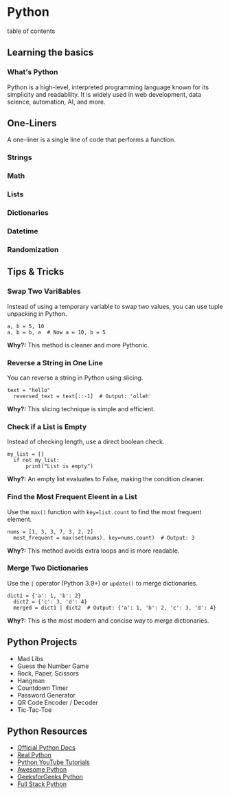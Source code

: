 # Python

table of contents

## Learning the basics

### What's Python
Python is a high-level, interpreted programming language known for its simplicity and readability. It is widely used in web development, data science, automation, AI, and more.

##


## One-Liners
A one-liner is a single line of code that performs a function.

### Strings

### Math
 
### Lists

### Dictionaries

### Datetime

### Randomization

## Tips & Tricks

### Swap Two Vari8ables 
Instead of using a temporary variable to swap two values, you can use tuple unpacking in Python.

```
a, b = 5, 10
a, b = b, a  # Now a = 10, b = 5
```

**Why?:** This method is cleaner and more Pythonic.

### Reverse a String in One Line
You can reverse a string in Python using slicing.

```
text = "hello"
  reversed_text = text[::-1]  # Output: 'olleh'
```

**Why?:** This slicing technique is simple and efficient.

### Check if a List is Empty
Instead of checking length, use a direct boolean check.

```
my_list = []
  if not my_list:
      print("List is empty")
```

**Why?:** An empty list evaluates to False, making the condition cleaner.


### Find the Most Frequent Eleent in a List
Use the `max()` function with `key=list.count` to find the most frequent element.

```
nums = [1, 3, 3, 7, 3, 2, 2]
  most_frequent = max(set(nums), key=nums.count)  # Output: 3
```

**Why?:** This method avoids extra loops and is more readable.

### Merge Two Dictionaries
Use the `|` operator (Python 3.9+) or `update()` to merge dictionaries.

```
dict1 = {'a': 1, 'b': 2}
  dict2 = {'c': 3, 'd': 4}
  merged = dict1 | dict2  # Output: {'a': 1, 'b': 2, 'c': 3, 'd': 4}
```

**Why?:** This is the most modern and concise way to merge dictionaries.

## Python Projects
- Mad Libs
- Guess the Number Game
- Rock, Paper, Scissors
- Hangman
- Countdown Timer
- Password Generator
- QR Code Encoder / Decoder
- Tic-Tac-Toe

## Python Resources
- [Official Python Docs](https://docs.python.org/3/)
- [Real Python](https://realpython.com/)
- [Python YouTube Tutorials](https://www.youtube.com/results?search_query=python+tutorial)
- [Awesome Python](https://github.com/vinta/awesome-python)
- [GeeksforGeeks Python](https://www.geeksforgeeks.org/python-programming-language-tutorial/)
- [Full Stack Python](https://www.fullstackpython.com/)
